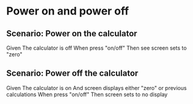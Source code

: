 # Power on and power off
  
## Scenario: Power on the calculator

  Given The calculator is off
  When press "on/off"
  Then see screen sets to "zero"

## Scenario: Power off the calculator

Given The calculator is on
And screen displays either "zero" or previous calculations
When press "on/off"
Then screen sets to no display
